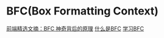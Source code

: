 
# BFC(Box Formatting Context)
[前端精选文摘：BFC 神奇背后的原理](http://www.cnblogs.com/lhb25/p/inside-block-formatting-ontext.html)
[什么是BFC](http://web.jobbole.com/84808/)
[学习BFC](http://web.jobbole.com/83274/)
